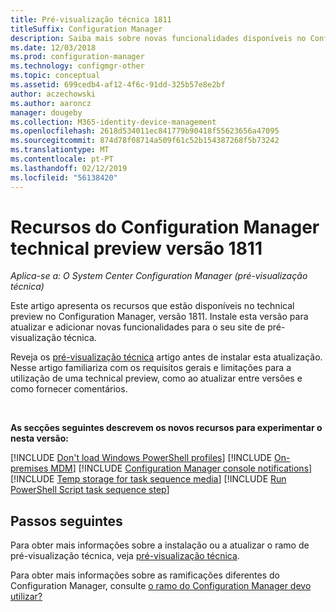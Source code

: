 ```yaml
---
title: Pré-visualização técnica 1811
titleSuffix: Configuration Manager
description: Saiba mais sobre novas funcionalidades disponíveis no Configuration Manager versão de ramificação de pré-visualização técnica 1811.
ms.date: 12/03/2018
ms.prod: configuration-manager
ms.technology: configmgr-other
ms.topic: conceptual
ms.assetid: 699cedb4-af12-4f6c-91dd-325b57e8e2bf
author: aczechowski
ms.author: aaroncz
manager: dougeby
ms.collection: M365-identity-device-management
ms.openlocfilehash: 2618d534011ec841779b90418f55623656a47095
ms.sourcegitcommit: 874d78f08714a509f61c52b154387268f5b73242
ms.translationtype: MT
ms.contentlocale: pt-PT
ms.lasthandoff: 02/12/2019
ms.locfileid: "56138420"
---
```

# <a name="capabilities-in-configuration-manager-technical-preview-version-1811"></a>Recursos do Configuration Manager technical preview versão 1811 

*Aplica-se a: O System Center Configuration Manager (pré-visualização técnica)*

Este artigo apresenta os recursos que estão disponíveis no technical preview no Configuration Manager, versão 1811. Instale esta versão para atualizar e adicionar novas funcionalidades para o seu site de pré-visualização técnica. 

Reveja os [pré-visualização técnica](/sccm/core/get-started/technical-preview) artigo antes de instalar esta atualização. Nesse artigo familiariza com os requisitos gerais e limitações para a utilização de uma technical preview, como ao atualizar entre versões e como fornecer comentários.     


<!--  Known Issues Template
## Known issues 

[!INCLUDE [known issue title](includes/known-issue-bugid.md)]

-->



<br>

**As secções seguintes descrevem os novos recursos para experimentar o nesta versão:**  

[!INCLUDE [Don't load Windows PowerShell profiles](includes/1811/1359239.md)]
[!INCLUDE [On-premises MDM](includes/1811/1359124.md)]
[!INCLUDE [Configuration Manager console notifications](includes/1811/1318035.md)]
[!INCLUDE [Temp storage for task sequence media](includes/1811/1359388.md)]
[!INCLUDE [Run PowerShell Script task sequence step](includes/1811/1359389.md)]



## <a name="next-steps"></a>Passos seguintes

Para obter mais informações sobre a instalação ou a atualizar o ramo de pré-visualização técnica, veja [pré-visualização técnica](/sccm/core/get-started/technical-preview).    

Para obter mais informações sobre as ramificações diferentes do Configuration Manager, consulte [o ramo do Configuration Manager devo utilizar?](/sccm/core/understand/which-branch-should-i-use)
